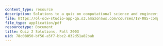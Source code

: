 ```yaml
---
content_type: resource
description: Solutions to a quiz on computational science and engineering.
file: https://ol-ocw-studio-app-qa.s3.amazonaws.com/courses/18-085-computational-science-and-engineering-i-fall-2008/78c08050bf56a5f7bbc2032d51a82bab_q218085f03sol.pdf
file_type: application/pdf
resourcetype: Document
title: Quiz 2 Solutions, Fall 2003
uid: 78c08050-bf56-a5f7-bbc2-032d51a82bab
---
```

